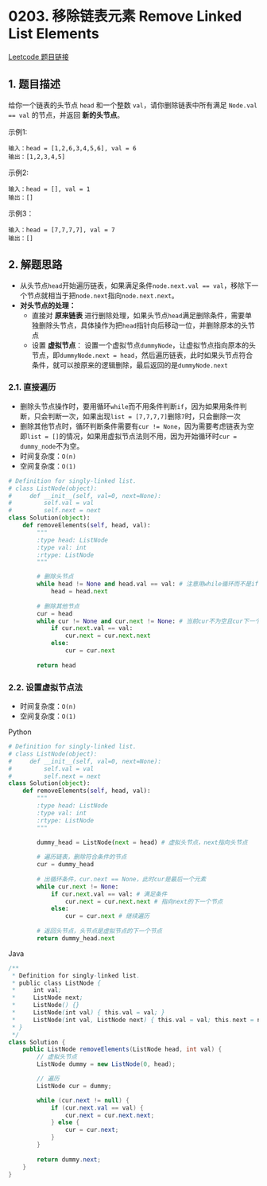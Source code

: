 # 0203. 移除链表元素 Remove Linked List Elements
[Leetcode 题目链接](https://leetcode.com/problems/remove-linked-list-elements/)

## 1. 题目描述
给你一个链表的头节点 `head` 和一个整数 `val`，请你删除链表中所有满足 `Node.val == val` 的节点，并返回 **新的头节点**。

示例1:
```
输入：head = [1,2,6,3,4,5,6], val = 6
输出：[1,2,3,4,5]
```

示例2:
```
输入：head = [], val = 1
输出：[]
```

示例3：
```
输入：head = [7,7,7,7], val = 7
输出：[]
```

## 2. 解题思路
* 从头节点`head`开始遍历链表，如果满足条件`node.next.val == val`，移除下一个节点就相当于把`node.next`指向`node.next.next`。
* **对头节点的处理：**
  * 直接对 **原来链表** 进行删除处理，如果头节点`head`满足删除条件，需要单独删除头节点，具体操作为把`head`指针向后移动一位，并删除原本的头节点
  * 设置 **虚拟节点**： 设置一个虚拟节点`dummyNode`，让虚拟节点指向原本的头节点，即`dummyNode.next = head`，然后遍历链表，此时如果头节点符合条件，就可以按原来的逻辑删除，最后返回的是`dummyNode.next`

### 2.1. 直接遍历
* 删除头节点操作时，要用循环`while`而不用条件判断`if`，因为如果用条件判断，只会判断一次，如果出现`list = [7,7,7,7]`删除`7`时，只会删除一次
* 删除其他节点时，循环判断条件需要有`cur != None`，因为需要考虑链表为空即`list = []`的情况，如果用虚拟节点法则不用，因为开始循环时`cur = dummy_node`不为空。
* 时间复杂度：`O(n)`
* 空间复杂度：`O(1)`

```Python
# Definition for singly-linked list.
# class ListNode(object):
#     def __init__(self, val=0, next=None):
#         self.val = val
#         self.next = next
class Solution(object):
    def removeElements(self, head, val):
        """
        :type head: ListNode
        :type val: int
        :rtype: ListNode
        """

        # 删除头节点
        while head != None and head.val == val: # 注意用while循环而不是if
            head = head.next
        
        # 删除其他节点
        cur = head
        while cur != None and cur.next != None: # 当前cur不为空且cur下一个不为空
            if cur.next.val == val:
                cur.next = cur.next.next
            else:
                cur = cur.next
        
        return head

```

### 2.2. 设置虚拟节点法
* 时间复杂度：`O(n)`
* 空间复杂度：`O(1)`

Python
```Python
# Definition for singly-linked list.
# class ListNode(object):
#     def __init__(self, val=0, next=None):
#         self.val = val
#         self.next = next
class Solution(object):
    def removeElements(self, head, val):
        """
        :type head: ListNode
        :type val: int
        :rtype: ListNode
        """
        
        dummy_head = ListNode(next = head) # 虚拟头节点，next指向头节点 

        # 遍历链表，删除符合条件的节点
        cur = dummy_head
        
        # 出循环条件，cur.next == None，此时cur是最后一个元素
        while cur.next != None:
            if cur.next.val == val: # 满足条件
                cur.next = cur.next.next # 指向next的下一个节点
            else:
                cur = cur.next # 继续遍历
        
        # 返回头节点，头节点是虚拟节点的下一个节点
        return dummy_head.next
```

Java
```Java
/**
 * Definition for singly-linked list.
 * public class ListNode {
 *     int val;
 *     ListNode next;
 *     ListNode() {}
 *     ListNode(int val) { this.val = val; }
 *     ListNode(int val, ListNode next) { this.val = val; this.next = next; }
 * }
 */
class Solution {
    public ListNode removeElements(ListNode head, int val) {
        // 虚拟头节点
        ListNode dummy = new ListNode(0, head);

        // 遍历
        ListNode cur = dummy;

        while (cur.next != null) {
            if (cur.next.val == val) {
                cur.next = cur.next.next;
            } else {
                cur = cur.next;
            }
        }
        
        return dummy.next;
    }
}
```

